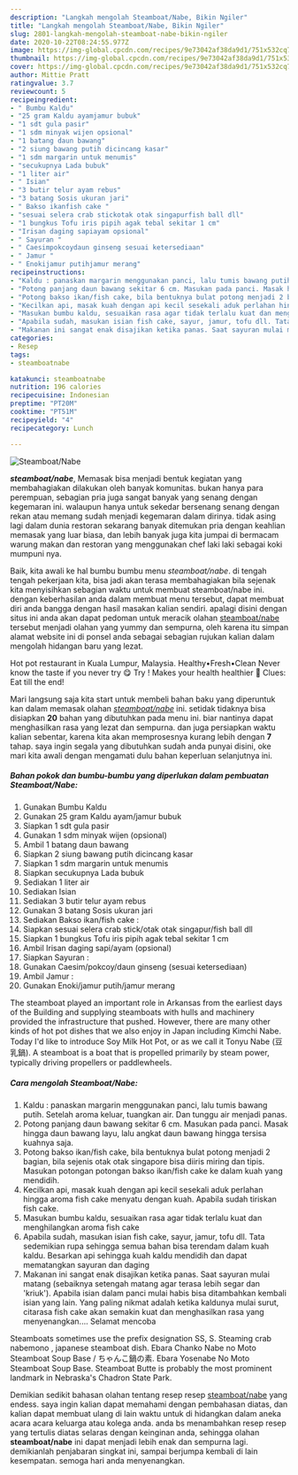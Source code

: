```yaml
---
description: "Langkah mengolah Steamboat/Nabe, Bikin Ngiler"
title: "Langkah mengolah Steamboat/Nabe, Bikin Ngiler"
slug: 2801-langkah-mengolah-steamboat-nabe-bikin-ngiler
date: 2020-10-22T08:24:55.977Z
image: https://img-global.cpcdn.com/recipes/9e73042af38da9d1/751x532cq70/steamboatnabe-foto-resep-utama.jpg
thumbnail: https://img-global.cpcdn.com/recipes/9e73042af38da9d1/751x532cq70/steamboatnabe-foto-resep-utama.jpg
cover: https://img-global.cpcdn.com/recipes/9e73042af38da9d1/751x532cq70/steamboatnabe-foto-resep-utama.jpg
author: Mittie Pratt
ratingvalue: 3.7
reviewcount: 5
recipeingredient:
- " Bumbu Kaldu"
- "25 gram Kaldu ayamjamur bubuk"
- "1 sdt gula pasir"
- "1 sdm minyak wijen opsional"
- "1 batang daun bawang"
- "2 siung bawang putih dicincang kasar"
- "1 sdm margarin untuk menumis"
- "secukupnya Lada bubuk"
- "1 liter air"
- " Isian"
- "3 butir telur ayam rebus"
- "3 batang Sosis ukuran jari"
- " Bakso ikanfish cake "
- "sesuai selera crab stickotak otak singapurfish ball dll"
- "1 bungkus Tofu iris pipih agak tebal sekitar 1 cm"
- "Irisan daging sapiayam opsional"
- " Sayuran "
- " Caesimpokcoydaun ginseng sesuai ketersediaan"
- " Jamur "
- " Enokijamur putihjamur merang"
recipeinstructions:
- "Kaldu : panaskan margarin menggunakan panci, lalu tumis bawang putih. Setelah aroma keluar, tuangkan air. Dan tunggu air menjadi panas."
- "Potong panjang daun bawang sekitar 6 cm. Masukan pada panci. Masak hingga daun bawang layu, lalu angkat daun bawang hingga tersisa kuahnya saja."
- "Potong bakso ikan/fish cake, bila bentuknya bulat potong menjadi 2 bagian, bila sejenis otak otak singapore bisa diiris miring dan tipis. Masukan potongan potongan bakso ikan/fish cake ke dalam kuah yang mendidih."
- "Kecilkan api, masak kuah dengan api kecil sesekali aduk perlahan hingga aroma fish cake menyatu dengan kuah. Apabila sudah tiriskan fish cake."
- "Masukan bumbu kaldu, sesuaikan rasa agar tidak terlalu kuat dan menghilangkan aroma fish cake"
- "Apabila sudah, masukan isian fish cake, sayur, jamur, tofu dll. Tata sedemikian rupa sehingga semua bahan bisa terendam dalam kuah kaldu. Besarkan api sehingga kuah kaldu mendidih dan dapat mematangkan sayuran dan daging"
- "Makanan ini sangat enak disajikan ketika panas. Saat sayuran mulai matang (sebaiknya setengah matang agar terasa lebih segar dan &#39;kriuk&#39;). Apabila isian dalam panci mulai habis bisa ditambahkan kembali isian yang lain. Yang paling nikmat adalah ketika kaldunya mulai surut, citarasa fish cake akan semakin kuat dan menghasilkan rasa yang menyenangkan.... Selamat mencoba"
categories:
- Resep
tags:
- steamboatnabe

katakunci: steamboatnabe 
nutrition: 196 calories
recipecuisine: Indonesian
preptime: "PT20M"
cooktime: "PT51M"
recipeyield: "4"
recipecategory: Lunch

---
```



![Steamboat/Nabe](https://img-global.cpcdn.com/recipes/9e73042af38da9d1/751x532cq70/steamboatnabe-foto-resep-utama.jpg)

<b><i>steamboat/nabe</i></b>, Memasak bisa menjadi bentuk kegiatan yang membahagiakan dilakukan oleh banyak komunitas. bukan hanya para perempuan, sebagian pria juga sangat banyak yang senang dengan kegemaran ini. walaupun hanya untuk sekedar bersenang senang dengan rekan atau memang sudah menjadi kegemaran dalam dirinya. tidak asing lagi dalam dunia restoran sekarang banyak ditemukan pria dengan keahlian memasak yang luar biasa, dan lebih banyak juga kita jumpai di bermacam warung makan dan restoran yang menggunakan chef laki laki sebagai koki mumpuni nya.

Baik, kita awali ke hal bumbu bumbu menu <i>steamboat/nabe</i>. di tengah tengah pekerjaan kita, bisa jadi akan terasa membahagiakan bila sejenak kita menyisihkan sebagian waktu untuk membuat steamboat/nabe ini. dengan keberhasilan anda dalam membuat menu tersebut, dapat membuat diri anda bangga dengan hasil masakan kalian sendiri. apalagi disini dengan situs ini anda akan dapat pedoman untuk meracik olahan <u>steamboat/nabe</u> tersebut menjadi olahan yang yummy dan sempurna, oleh karena itu simpan alamat website ini di ponsel anda sebagai sebagian rujukan kalian dalam mengolah hidangan baru yang lezat.

Hot pot restaurant in Kuala Lumpur, Malaysia. Healthy•Fresh•Clean Never know the taste if you never try 😋 Try ! Makes your health healthier 🥘 Clues: Eat till the end!


Mari langsung saja kita start untuk membeli bahan baku yang diperuntuk kan dalam memasak olahan <u><i>steamboat/nabe</i></u> ini. setidak tidaknya bisa disiapkan <b>20</b> bahan yang dibutuhkan pada menu ini. biar nantinya dapat menghasilkan rasa yang lezat dan sempurna. dan juga persiapkan waktu kalian sebentar, karena kita akan memprosesnya kurang lebih dengan <b>7</b> tahap. saya ingin segala yang dibutuhkan sudah anda punyai disini, oke mari kita awali dengan mengamati dulu bahan keperluan selanjutnya ini.

<!--inarticleads1-->

##### Bahan pokok dan bumbu-bumbu yang diperlukan dalam pembuatan Steamboat/Nabe:

1. Gunakan  Bumbu Kaldu
1. Gunakan 25 gram Kaldu ayam/jamur bubuk
1. Siapkan 1 sdt gula pasir
1. Gunakan 1 sdm minyak wijen (opsional)
1. Ambil 1 batang daun bawang
1. Siapkan 2 siung bawang putih dicincang kasar
1. Siapkan 1 sdm margarin untuk menumis
1. Siapkan secukupnya Lada bubuk
1. Sediakan 1 liter air
1. Sediakan  Isian
1. Sediakan 3 butir telur ayam rebus
1. Gunakan 3 batang Sosis ukuran jari
1. Sediakan  Bakso ikan/fish cake :
1. Siapkan sesuai selera crab stick/otak otak singapur/fish ball dll
1. Siapkan 1 bungkus Tofu iris pipih agak tebal sekitar 1 cm
1. Ambil Irisan daging sapi/ayam (opsional)
1. Siapkan  Sayuran :
1. Gunakan  Caesim/pokcoy/daun ginseng (sesuai ketersediaan)
1. Ambil  Jamur :
1. Gunakan  Enoki/jamur putih/jamur merang


The steamboat played an important role in Arkansas from the earliest days of the Building and supplying steamboats with hulls and machinery provided the infrastructure that pushed. However, there are many other kinds of hot pot dishes that we also enjoy in Japan including Kimchi Nabe. Today I&#39;d like to introduce Soy Milk Hot Pot, or as we call it Tonyu Nabe (豆乳鍋). A steamboat is a boat that is propelled primarily by steam power, typically driving propellers or paddlewheels. 

<!--inarticleads2-->

##### Cara mengolah Steamboat/Nabe:

1. Kaldu : panaskan margarin menggunakan panci, lalu tumis bawang putih. Setelah aroma keluar, tuangkan air. Dan tunggu air menjadi panas.
1. Potong panjang daun bawang sekitar 6 cm. Masukan pada panci. Masak hingga daun bawang layu, lalu angkat daun bawang hingga tersisa kuahnya saja.
1. Potong bakso ikan/fish cake, bila bentuknya bulat potong menjadi 2 bagian, bila sejenis otak otak singapore bisa diiris miring dan tipis. Masukan potongan potongan bakso ikan/fish cake ke dalam kuah yang mendidih.
1. Kecilkan api, masak kuah dengan api kecil sesekali aduk perlahan hingga aroma fish cake menyatu dengan kuah. Apabila sudah tiriskan fish cake.
1. Masukan bumbu kaldu, sesuaikan rasa agar tidak terlalu kuat dan menghilangkan aroma fish cake
1. Apabila sudah, masukan isian fish cake, sayur, jamur, tofu dll. Tata sedemikian rupa sehingga semua bahan bisa terendam dalam kuah kaldu. Besarkan api sehingga kuah kaldu mendidih dan dapat mematangkan sayuran dan daging
1. Makanan ini sangat enak disajikan ketika panas. Saat sayuran mulai matang (sebaiknya setengah matang agar terasa lebih segar dan &#39;kriuk&#39;). Apabila isian dalam panci mulai habis bisa ditambahkan kembali isian yang lain. Yang paling nikmat adalah ketika kaldunya mulai surut, citarasa fish cake akan semakin kuat dan menghasilkan rasa yang menyenangkan.... Selamat mencoba


Steamboats sometimes use the prefix designation SS, S. Steaming crab nabemono , japanese steamboat dish. Ebara Chanko Nabe no Moto Steamboat Soup Base / ちゃんこ鍋の素. Ebara Yosenabe No Moto Steamboat Soup Base. Steamboat Butte is probably the most prominent landmark in Nebraska&#39;s Chadron State Park. 

Demikian sedikit bahasan olahan tentang resep resep <u>steamboat/nabe</u> yang endess. saya ingin kalian dapat memahami dengan pembahasan diatas, dan kalian dapat membuat ulang di lain waktu untuk di hidangkan dalam aneka acara acara keluarga atau kolega anda. anda bs menambahkan resep resep yang tertulis diatas selaras dengan keinginan anda, sehingga olahan <b>steamboat/nabe</b> ini dapat menjadi lebih enak dan sempurna lagi. demikianlah penjabaran singkat ini, sampai berjumpa kembali di lain kesempatan. semoga hari anda menyenangkan.
